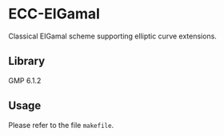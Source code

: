 # ECC-ElGamal
Classical EIGamal scheme supporting elliptic curve extensions.
## Library
GMP 6.1.2
## Usage
Please refer to the file `makefile`.
